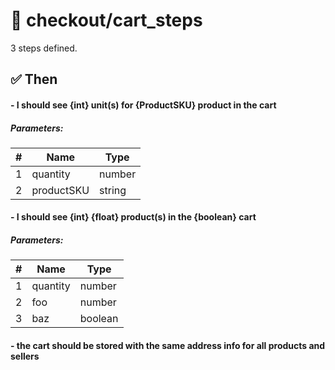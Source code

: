 # 📗 checkout/cart_steps


3 steps defined.

## ✅ Then

#### - I should see {int} unit(s) for {ProductSKU} product in the cart

##### Parameters:

 | # | Name | Type | 
 | --- | --- | --- | 
 | 1 | quantity | number
2 | productSKU | string | 

#### - I should see {int} {float} product(s) in the {boolean} cart

##### Parameters:

 | # | Name | Type | 
 | --- | --- | --- | 
 | 1 | quantity | number
2 | foo | number
3 | baz | boolean | 

#### - the cart should be stored with the same address info for all products and sellers
